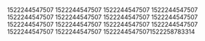 1522244547507
1522244547507
1522244547507
1522244547507
1522244547507
1522244547507
1522244547507
1522244547507
1522244547507
1522244547507
1522244547507
1522244547507
1522244547507
1522244547507
15222445475071522258783314